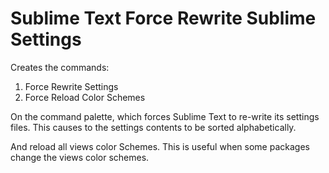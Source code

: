 # Sublime Text Force Rewrite Sublime Settings


Creates the commands:

1. Force Rewrite Settings
1. Force Reload Color Schemes


On the command palette, which forces Sublime Text to re-write its settings files. This causes to the
settings contents to be sorted alphabetically.

And reload all views color Schemes. This is useful when some packages change the views color
schemes.


